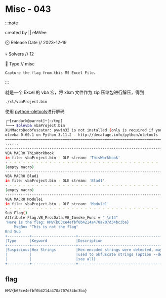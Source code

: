 # Misc - 043

:::note

created by || eMVee

⏲️ Release Date // 2023-12-19

💀 Solvers // 12

🧩 Type // misc

`Capture the flag from this MS Excel File.`

:::

就是一个 Excel 的 vba 宏，将 xlsm 文件作为 zip 压缩包进行解压，得到

```plaintext
./xl/vbaProject.bin
```

使用 [python-oletools](https://github.com/decalage2/oletools)进行解码

```bash
┌─[randark@parrot]─[~/tmp]
└──╼ $olevba vbaProject.bin 
XLMMacroDeobfuscator: pywin32 is not installed (only is required if you want to use MS Excel)
olevba 0.60.1 on Python 3.11.2 - http://decalage.info/python/oletools
===============================================================================
......
-------------------------------------------------------------------------------
VBA MACRO ThisWorkbook 
in file: vbaProject.bin - OLE stream: 'ThisWorkbook'
- - - - - - - - - - - - - - - - - - - - - - - - - - - - - - - - - - - - - - - 
(empty macro)
-------------------------------------------------------------------------------
VBA MACRO Blad1 
in file: vbaProject.bin - OLE stream: 'Blad1'
- - - - - - - - - - - - - - - - - - - - - - - - - - - - - - - - - - - - - - - 
(empty macro)
-------------------------------------------------------------------------------
VBA MACRO Module1 
in file: vbaProject.bin - OLE stream: 'Module1'
- - - - - - - - - - - - - - - - - - - - - - - - - - - - - - - - - - - - - - - 
Sub Flag()
Attribute Flag.VB_ProcData.VB_Invoke_Func = " \n14"
'Here is the flag: HMV{b63ce4efbf0b4214a470a707d34bc3ba}
    MsgBox "This is not the flag"
End Sub
+----------+--------------------+---------------------------------------------+
|Type      |Keyword             |Description                                  |
+----------+--------------------+---------------------------------------------+
|Suspicious|Hex Strings         |Hex-encoded strings were detected, may be    |
|          |                    |used to obfuscate strings (option --decode to|
|          |                    |see all)                                     |
+----------+--------------------+---------------------------------------------+
```

## flag

```plaintext
HMV{b63ce4efbf0b4214a470a707d34bc3ba}
```
